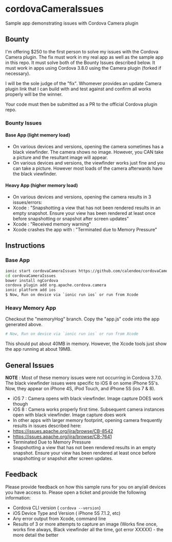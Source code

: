 # cordovaCameraIssues
Sample app demonstrating issues with Cordova Camera plugin

## Bounty
I'm offering $250 to the first person to solve my issues with the Cordova Camera plugin.  The fix must work in my real app as well as the sample app in this repo. It must solve both of the Bounty Issues described below. It must work in apps using Cordova 3.8.0 using the Camera plugin (forked if necessary).

I will be the sole judge of the "fix".  Whomever provides an update Camera plugin link that I can build with and test against and confirm all works properly will be the winner.

Your code must then be submitted as a PR to the official Cordova plugin repo.

### Bounty Issues
#### Base App (light memory load)
- On various devices and versions, opening the camera sometimes has a black viewfinder. The camera shows no image.  However, you CAN take a picture and the resultant image will appear.
- On various devices and versions, the viewfinder works just fine and you can take a picture.  However most loads of the camera afterwards have the black viewfinder.

#### Heavy App (higher memory load)
- On various devices and versions, opening the camera results in 3 issues/errors:
 - Xcode : "Snapshotting a view that has not been rendered results in an empty snapshot. Ensure your view has been rendered at least once before snapshotting or snapshot after screen updates"
 - Xcode : "Received memory warning"
 - Xcode crashes the app with : "Terminated due to Memory Pressure"

## Instructions 

### Base App

```sh
ionic start cordovaCameraIssues https://github.com/calendee/cordovaCameraIssues
cd cordovaCameraIssues
bower install ngCordova
cordova plugin add org.apache.cordova.camera
ionic platform add ios
$ Now, Run on device via `ionic run ios` or run from Xcode
```
### Heavy Memory App

Checkout the "memoryHog" branch.
Copy the "app.js" code into the app generated above.
```sh
# Now, Run on device via `ionic run ios` or run from Xcode
```
This should put about 40MB in memory.  However, the Xcode tools just show the app running at about 19MB.

## General Issues

**NOTE** : Most of these memory issues were not occurring in Cordova 3.7.0.  The black viewfinder issues were specific to iOS 8 on some iPhone 5S's.  Now, they appear on iPhone 4S, iPod Touch, and iPhone 5S (ios 7 & 8).

- iOS 7 : Camera opens with black viewfinder.  Image capture DOES work though
- iOS 8 : Camera works properly first time. Subsequent camera instances open with black viewfinder.  Image capture does work
- In other apps with larger memory footprint, opening camera frequently results in issues described here:
 - https://issues.apache.org/jira/browse/CB-8542
 - https://issues.apache.org/jira/browse/CB-7641
 - Terminated Due to Memory Pressure
 - Snapshotting a view that has not been rendered results in an empty snapshot. Ensure your view has been rendered at least once before snapshotting or snapshot after screen updates.

## Feedback

Please provide feedback on how this sample runs for you on any/all devices you have access to.
Please open a ticket and provide the following information:

- Cordova CLI version  ( `cordova --version`)
- iOS Device Type and Version ( iPhone 5S 7.1.2, etc)
- Any error output from Xcode, command line
- Results of 3 or more attempts to capture an image (Works fine once, works fine always, Black viewfinder all the time, got error XXXXX) - the more detail the better